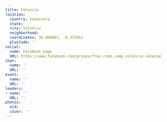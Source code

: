 ```yaml
---
title: Valencia
location:
  country: Venezuela
  state: 
  city: Valencia
  neighborhood: 
  coordinates: 39.469901, -0.375951
  plusCode: ''
social:
  name: Facebook page
  URL: https://www.facebook.com/groups/free.code.camp.valencia.venezuela
chat:
  name: ''
  URL: ''
event:
  name: ''
  URL: ''
leaders:
- name: ''
  URL: ''
photos:
  old: 
  cover: ''
---
```

